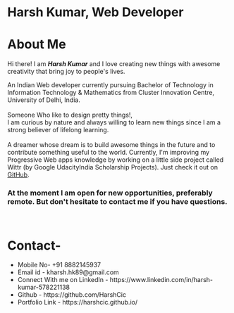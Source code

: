 # Harsh Kumar, Web Developer
# About Me
Hi there! I am <b><i>Harsh Kumar</i></b> and I love creating new things with awesome creativity that bring joy to people's lives.
<br>

An Indian Web developer currently pursuing Bachelor of Technology in Information Technology & Mathematics from Cluster Innovation Centre, University of Delhi, India.<br>
<br>
Someone Who like to design pretty things!,
<br>
I am curious by nature and always willing to learn new things since I am a strong believer of lifelong learning.
<br>
<br>
A dreamer whose dream is to build awesome things in the future and to contribute something useful to the world.
Currently, I'm improving my Progressive Web apps knowledge by working on a little side project called Wittr (by Google UdacityIndia Scholarship Projects).
Just check it out on <a href="https://github.com/HarshCic/wittrUdacity.git">GitHub</a>.
<br>
<h3>At the moment I am open for new opportunities,
preferably remote. But don't hesitate to contact me if you have questions.</h3>
<br>
<h1> Contact-</h1>
<ul>
<li>Mobile No- +91 8882145937</li> 
<li>Email id - kharsh.hk89@gmail.com</li>
<li>Connect With me on LinkedIn - 
https://www.linkedin.com/in/harsh-kumar-578221138</li>
<li> Github - https://github.com/HarshCic </li>
<li>Portfolio Link - https://harshcic.github.io/ </li>
</ul>
